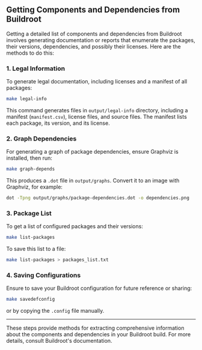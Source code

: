 
## Getting Components and Dependencies from Buildroot

Getting a detailed list of components and dependencies from Buildroot involves generating documentation or reports that enumerate the packages, their versions, dependencies, and possibly their licenses. Here are the methods to do this:

### 1. Legal Information

To generate legal documentation, including licenses and a manifest of all packages:

```sh
make legal-info
```

This command generates files in `output/legal-info` directory, including a manifest (`manifest.csv`), license files, and source files. The manifest lists each package, its version, and its license.

### 2. Graph Dependencies

For generating a graph of package dependencies, ensure Graphviz is installed, then run:

```sh
make graph-depends
```

This produces a `.dot` file in `output/graphs`. Convert it to an image with Graphviz, for example:

```sh
dot -Tpng output/graphs/package-dependencies.dot -o dependencies.png
```

### 3. Package List

To get a list of configured packages and their versions:

```sh
make list-packages
```

To save this list to a file:

```sh
make list-packages > packages_list.txt
```

### 4. Saving Configurations

Ensure to save your Buildroot configuration for future reference or sharing:

```sh
make savedefconfig
```

or by copying the `.config` file manually.

---

These steps provide methods for extracting comprehensive information about the components and dependencies in your Buildroot build. For more details, consult Buildroot's documentation.
